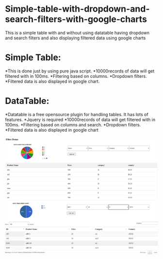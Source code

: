 # Simple-table-with-dropdown-and-search-filters-with-google-charts
This is a simple table with and without using datatable having dropdown and search filters and also displaying filtered data using google charts

# Simple Table: 
*This is done just by using pure java script.
*10000records of data will get filtered with in 100ms.
*Filtering based on columns.
*Dropdown filters.
*Filtered data is also displayed in google chart.

# DataTable: 
*Datatable is a free opensource plugin for handling tables. It has lots of features.
*Jquery is required
*10000records of data will get filtered with in 100ms.
*Filtering based on columns and search.
*Dropdown filters.
*Filtered data is also displayed in google chart

![Screenshot](https://github.com/nihalashetty/Simple-table-with-dropdown-and-search-filters-with-google-charts/blob/main/normal%20table.JPG)
![Screenshot](https://github.com/nihalashetty/Simple-table-with-dropdown-and-search-filters-with-google-charts/blob/main/datatables.JPG)
